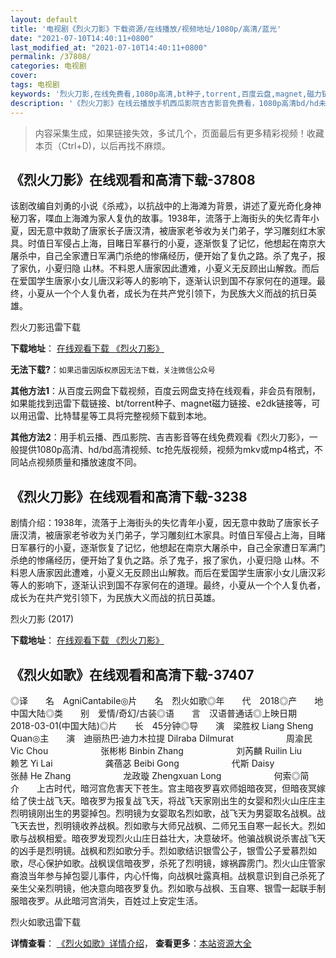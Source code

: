 ```yaml
---
layout: default
title: '电视剧《烈火刀影》下载资源/在线播放/视频地址/1080p/高清/蓝光'
date: "2021-07-10T14:40:11+0800"
last_modified_at: "2021-07-10T14:40:11+0800"
permalink: /37808/
categories: 电视剧
cover:
tags: 电视剧
keywords: '烈火刀影,在线免费看,1080p高清,bt种子,torrent,百度云盘,magnet,磁力链,迅雷下载资源'
description: '《烈火刀影》在线云播放手机西瓜影院吉吉影音免费看，1080p高清bd/hd未删减完整版和tc抢先枪版，mkv/mp4格式，附带bt/torrent种子、magnet/磁力链、百度云盘、网盘资源迅雷下载链接'
---
```


>内容采集生成，如果链接失效，多试几个，页面最后有更多精彩视频！收藏本页（Ctrl+D)，以后再找不麻烦。


## 《烈火刀影》在线观看和高清下载-37808

该剧改编自刘勇的小说《杀戒》，以抗战中的上海滩为背景，讲述了夏光奇化身神秘刀客，喋血上海滩为家人复仇的故事。1938年，流落于上海街头的失忆青年小夏，因无意中救助了唐家长子唐汉清，被唐家老爷收为关门弟子，学习雕刻红木家具。时值日军侵占上海，目睹日军暴行的小夏，逐渐恢复了记忆，他想起在南京大屠杀中，自己全家遭日军满门杀绝的惨痛经历，便开始了复仇之路。杀了鬼子，报了家仇，小夏归隐 山林。不料恩人唐家因此遭难，小夏义无反顾出山解救。而后在爱国学生唐家小女儿唐汉彩等人的影响下，逐渐认识到国不存家何在的道理。最终，小夏从一个个人复仇者，成长为在共产党引领下，为民族大义而战的抗日英雄。


烈火刀影迅雷下载

**下载地址**： [在线观看下载 《烈火刀影》](https://www.993dy.com//vod-detail-id-28883.html) 


**无法下载?**：`如果迅雷因版权原因无法下载，关注微信公众号 `

**其他方法1**：从百度云网盘下载视频，百度云网盘支持在线观看，非会员有限制，如果能找到迅雷下载链接、bt/torrent种子、magnet磁力链接、e2dk链接等，可以用迅雷、比特彗星等工具将完整视频下载到本地。

**其他方法2**：用手机云播、西瓜影院、吉吉影音等在线免费观看《烈火刀影》，一般提供1080p高清、hd/bd高清视频、tc抢先版视频，视频为mkv或mp4格式，不同站点视频质量和播放速度不同。


## 《烈火刀影》在线观看和高清下载-3238

剧情介绍：1938年，流落于上海街头的失忆青年小夏，因无意中救助了唐家长子唐汉清，被唐家老爷收为关门弟子，学习雕刻红木家具。时值日军侵占上海，目睹日军暴行的小夏，逐渐恢复了记忆，他想起在南京大屠杀中，自己全家遭日军满门杀绝的惨痛经历，便开始了复仇之路。杀了鬼子，报了家仇，小夏归隐 山林。不料恩人唐家因此遭难，小夏义无反顾出山解救。而后在爱国学生唐家小女儿唐汉彩等人的影响下，逐渐认识到国不存家何在的道理。最终，小夏从一个个人复仇者，成长为在共产党引领下，为民族大义而战的抗日英雄。


烈火刀影 (2017)

**下载地址**： [在线观看下载 《烈火刀影》](https://www.btbtdy.me/btdy/dy12176.html) 


## 《烈火如歌》在线观看和高清下载-37407

◎译　　名　AgniCantabile◎片　　名　烈火如歌◎年　　代　2018◎产　　地　中国大陆◎类　　别　爱情/奇幻/古装◎语　　言　汉语普通话◎上映日期　2018-03-01(中国大陆)◎片　　长　45分钟◎导　　演　梁胜权 Liang Sheng Quan◎主　　演　迪丽热巴·迪力木拉提 Dilraba Dilmurat　　　　　　周渝民 Vic Chou　　　　　　张彬彬 Binbin Zhang　　　　　　刘芮麟 Ruilin Liu　　　　　　赖艺 Yi Lai　　　　　　龚蓓苾 Beibi Gong　　　　　　代斯 Daisy　　　　　　张赫 He Zhang　　　　　　龙政璇 Zhengxuan Long　　　　　　何索◎简　　介　　上古时代，暗河宫危害天下苍生。宫主暗夜罗喜欢师姐暗夜冥，但暗夜冥嫁给了侠士战飞天。暗夜罗为报复战飞天，将战飞天家刚出生的女婴和烈火山庄庄主烈明镜刚出生的男婴掉包。烈明镜为女婴取名烈如歌，战飞天为男婴取名战枫。战飞天去世，烈明镜收养战枫。烈如歌与大师兄战枫、二师兄玉自寒一起长大。烈如歌与战枫相爱。暗夜罗发现烈火山庄日益壮大，决意破坏。他骗战枫说杀害战飞天的凶手是烈明镜。战枫和烈如歌分手。烈如歌结识银雪公子，银雪公子爱慕烈如歌，尽心保护如歌。战枫误信暗夜罗，杀死了烈明镜，嫁祸霹雳门。烈火山庄管家裔浪当年参与掉包婴儿事件，内心忏悔，向战枫吐露真相。战枫意识到自己杀死了亲生父亲烈明镜，他决意向暗夜罗复仇。烈如歌与战枫、玉自寒、银雪一起联手制服暗夜罗。从此暗河宫消失，百姓过上安定生活。


烈火如歌迅雷下载

**详情查看**： [《烈火如歌》详情介绍](/movie/37407/)， **查看更多**：[本站资源大全](/movie/t/all/)

